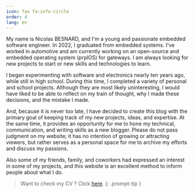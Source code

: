 ```yaml
---
icon: fas fa-info-circle
order: 4
lang: en
---
```


My name is Nicolas BESNARD, and I'm a young and passionate embedded software engineer. In 2022, I graduated from embedded systems.  I've worked in automotive and am currently working on an open-source and embedded operating system (prplOS) for gateways. I am always looking for new projects to start or new skills and technologies to learn.

I began experimenting with software and electronics nearly ten years ago, while still in high school. During this time, I completed a variety of personal and school projects.
Although they are most likely uninteresting, I would have liked to be able to reflect on my train of thought, why I made these decisions, and the mistake I made.

And, because it is never too late, I have decided to create this blog with the primary goal of keeping track of my new projects, ideas, and expertise. 
At the same time, it provides an opportunity for me to hone my technical, communication, and writing skills as a new blogger. Please do not pass judgment on my website; it has no intention of growing or attracting viewers, but rather serves as a personal space for me to archive my efforts and discuss my passions.

Also some of my friends, family, and coworkers had expressed an interest in some of my projects, and this website is an excellent method to inform people about what I do.

> Want to check my CV ? Click [here](https://flowcv.com/resume/4hjn0t6b1ljg).
{: .prompt-tip }